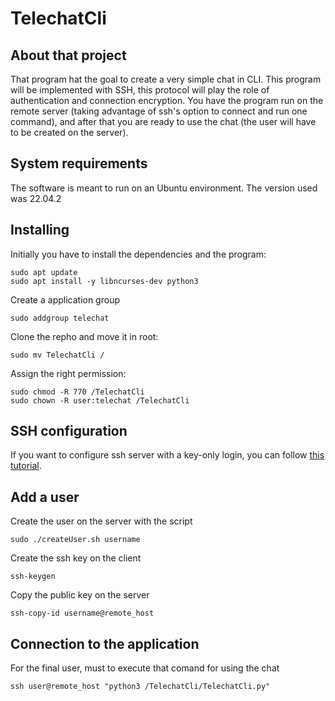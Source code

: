 # TelechatCli

## About that project
That program hat the goal to create a very simple chat in CLI.
This program will be implemented with SSH, this protocol will play the role of authentication and connection encryption.  You have the program run on the remote server (taking advantage of ssh's option to connect and run one command), and after that you are ready to use the chat (the user will have to be created on the server).

## System requirements
The software is meant to run on an Ubuntu environment. The version used was 22.04.2

## Installing
Initially you have to install the dependencies and the program:
```
sudo apt update
sudo apt install -y libncurses-dev python3
```
Create a application group
```
sudo addgroup telechat
```
Clone the repho and move it in root:
```
sudo mv TelechatCli /
```
Assign the right permission:
```
sudo chmod -R 770 /TelechatCli
sudo chown -R user:telechat /TelechatCli
```

## SSH configuration
If you want to configure ssh server with a key-only login, you can follow [this tutorial](https://www.digitalocean.com/community/tutorials/how-to-configure-ssh-key-based-authentication-on-a-linux-server).

## Add a user
Create the user on the server with the script
```
sudo ./createUser.sh username
```

Create the ssh key on the client
```
ssh-keygen
```
Copy the public key on the server
```
ssh-copy-id username@remote_host
```

## Connection to the application
For the final user, must to execute that comand for using the chat
```
ssh user@remote_host "python3 /TelechatCli/TelechatCli.py"
```
